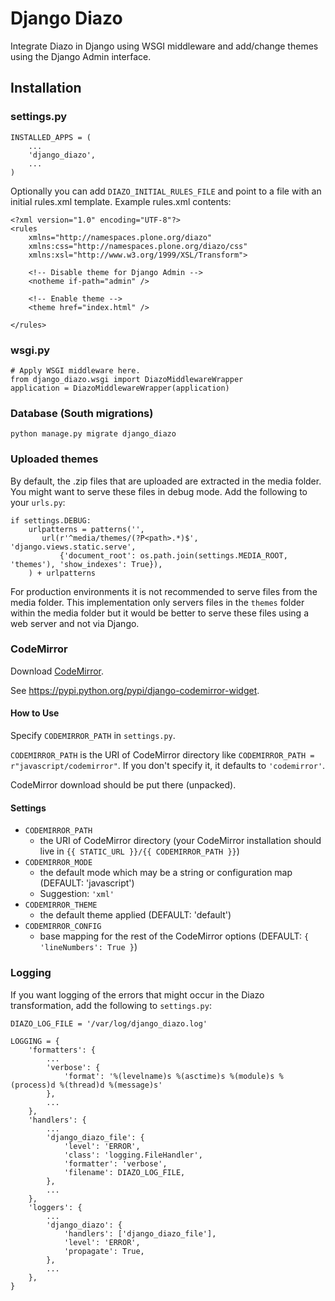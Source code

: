 # Django Diazo

Integrate Diazo in Django using WSGI middleware and add/change themes using the Django Admin interface.

## Installation

### settings.py

    INSTALLED_APPS = (
        ...
        'django_diazo',
        ...
    )

Optionally you can add `DIAZO_INITIAL_RULES_FILE` and point to a file with an initial rules.xml template.
Example rules.xml contents:

    <?xml version="1.0" encoding="UTF-8"?>
    <rules
        xmlns="http://namespaces.plone.org/diazo"
        xmlns:css="http://namespaces.plone.org/diazo/css"
        xmlns:xsl="http://www.w3.org/1999/XSL/Transform">

        <!-- Disable theme for Django Admin -->
        <notheme if-path="admin" />

        <!-- Enable theme -->
        <theme href="index.html" />

    </rules>

### wsgi.py

    # Apply WSGI middleware here.
    from django_diazo.wsgi import DiazoMiddlewareWrapper
    application = DiazoMiddlewareWrapper(application)

### Database (South migrations)

    python manage.py migrate django_diazo

### Uploaded themes

By default, the .zip files that are uploaded are extracted in the media folder.
You might want to serve these files in debug mode.
Add the following to your `urls.py`:

    if settings.DEBUG:
        urlpatterns = patterns('',
           url(r'^media/themes/(?P<path>.*)$', 'django.views.static.serve',
               {'document_root': os.path.join(settings.MEDIA_ROOT, 'themes'), 'show_indexes': True}),
        ) + urlpatterns

For production environments it is not recommended to serve files from the media folder.
This implementation only servers files in the `themes` folder within the media folder but it would be better to
serve these files using a web server and not via Django.

### CodeMirror

Download [CodeMirror](http://codemirror.net/).

See https://pypi.python.org/pypi/django-codemirror-widget.

#### How to Use

Specify `CODEMIRROR_PATH` in `settings.py`.

`CODEMIRROR_PATH` is the URI of CodeMirror directory like `CODEMIRROR_PATH = r"javascript/codemirror"`.
If you don't specify it, it defaults to `'codemirror'`.

CodeMirror download should be put there (unpacked).

#### Settings

- `CODEMIRROR_PATH`
    - the URI of CodeMirror directory (your CodeMirror installation should live in `{{ STATIC_URL }}/{{ CODEMIRROR_PATH }}`)
- `CODEMIRROR_MODE`
    - the default mode which may be a string or configuration map (DEFAULT: 'javascript')
    - Suggestion: `'xml'`
- `CODEMIRROR_THEME`
    - the default theme applied (DEFAULT: 'default')
- `CODEMIRROR_CONFIG`
    - base mapping for the rest of the CodeMirror options (DEFAULT: `{ 'lineNumbers': True }`)

### Logging

If you want logging of the errors that might occur in the Diazo transformation, add the following to `settings.py`:

    DIAZO_LOG_FILE = '/var/log/django_diazo.log'

    LOGGING = {
        'formatters': {
            ...
            'verbose': {
                'format': '%(levelname)s %(asctime)s %(module)s %(process)d %(thread)d %(message)s'
            },
            ...
        },
        'handlers': {
            ...
            'django_diazo_file': {
                'level': 'ERROR',
                'class': 'logging.FileHandler',
                'formatter': 'verbose',
                'filename': DIAZO_LOG_FILE,
            },
            ...
        },
        'loggers': {
            ...
            'django_diazo': {
                'handlers': ['django_diazo_file'],
                'level': 'ERROR',
                'propagate': True,
            },
            ...
        },
    }